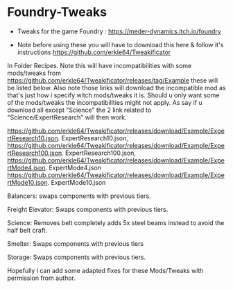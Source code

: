 # Foundry-Tweaks

* Tweaks for the game Foundry : https://meder-dynamics.itch.io/foundry

* Note before using these you will have to download this here & follow it's instructions https://github.com/erkle64/Tweakificator

In Folder Recipes. Note this will have incompatibilities with some mods/tweaks from https://github.com/erkle64/Tweakificator/releases/tag/Example these will be listed below. Also note those links will download the incompatible mod as that's just how i specify witch mods/tweaks it is. Should u only want some of the mods/tweaks the incompatibilities might not apply. As say if u download all except "Science" the 2 link related to "Science/ExpertResearch" will then work.

https://github.com/erkle64/Tweakificator/releases/download/Example/ExpertResearch10.json. ExpertResearch10.json,
https://github.com/erkle64/Tweakificator/releases/download/Example/ExpertResearch100.json. ExpertResearch100.json,
https://github.com/erkle64/Tweakificator/releases/download/Example/ExpertMode4.json. ExpertMode4.json
https://github.com/erkle64/Tweakificator/releases/download/Example/ExpertMode10.json. ExpertMode10.json

Balancers:
swaps components with previous tiers.

Freight Elevator:
Swaps components with previous tiers.

Science:
Removes belt completely adds 5x steel beams instead to avoid the half belt craft.

Smelter:
Swaps components with previous tiers

Storage:
Swaps components with previous tiers.


Hopefully i can add some adapted fixes for these Mods/Tweaks with permission from author.